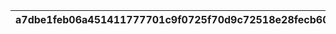 |a7dbe1feb06a451411777701c9f0725f70d9c72518e28fecb60efe1ddb62b989|7b575f591ae79b83397bdaab322538b2b4503752edb6ee1fe1d339b3101687d1|404358015079bc9c03dddb464d79c508b928c72b3bba7b90f8196a1be7fd7a68|bbd3f92b6cd9a05a571f7ed04887450384bce47468af2e21dce7750179ddcf69|93f8136da66ed1d1e7d78f018a48c38379f54d4465b9572cf976aa26f0494e3a|547e5698d989d804f3eb4225d92d1f819c528b7f8b941a786503f9630f908cbb|53b61bcdf68ab2093a49abc650030a95996a77d986f0568c77ec86b9a3296712|0d15432aef24e20119d1bd81d8da4feb3965143a0db44ba53657094e92df7108|595270a012c57a0603c0ce9e953793a234628c0da20122df3c3d5e584ef07985|40e924c9fb87a1600759e9e7645e3f60bb9d63108fb616b1705bbb4287b138f3|a758730d3ecb41f78409a16534be8e26cea7aed2bc07a7ad7418406eb9ab56bc|77f9cf79903248c4e6540145eea41fd63f85688d5aad3d620947f7d097ec8d2f|d2c932cecff8c9a96fa221bcb21a4c422e135f3d65096d3d9e0a1bc956aa4e0c|1025ee0ccbec63757a22090738f3ec9c16cf766ca561929bc007cf2c4839db61|06d609bc58a2571d022a0575b66597579d3f048c053931a61c618fc40aabafce|4cd8adda3999cda13a038482d158b9af831e034aff1badfba67b866cb230cfe5|83f94fe391db54bdb0c31b5fdda67c7fa67bc99ed840e153f4af4ef24e76d09a|2b7945aed7250cf0038e32b091efd884612634ff203faac14441fa485b8a0c06|45f2ff86bef4a474c48545cebe4b29383b4fe4fd345f9cfa51834011e9f5de1a|5d06517799a244365d568fd279da3e4870172a085c87e8e652684fa688fd530b|3e775d1c8738aef5e7e1be1c8d1f30083473a4143d6b0e6e49e874bd0064279c|
| --- | --- | --- | --- | --- | --- | --- | --- | --- | --- | --- | --- | --- | --- | --- | --- | --- | --- | --- | --- | --- |
